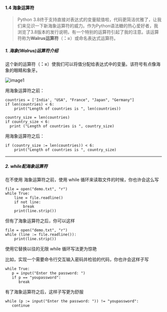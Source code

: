#### 1.4 海象运算符

> Python 3.8终于支持直接对表达式的变量赋值啦，代码更简洁优雅了，让我们来见识一下新海象运算符的威力。作为Python语法糖的热心爱好者，我浏览了3.8版本的发行说明，有一个特别的运算符引起了我的注意。该运算符称为**Walrus运算符**（**：=**）或命名表达式运算符。

##### 1.  海象(Walrus)运算符介绍

这个新的运算符（**：=**）使我们可以将值分配给表达式中的变量。该符号有点像海象的眼睛和象牙。

![image1](http://image.iswbm.com/image-20200418122739417.png)

用海象运算符之前：

```
countries = ['India', "USA", "France", "Japan", "Germany"]
if len(countries) < 6:
    print("Length of countries is ", len(countries))
```

```
country_size = len(countries)
if country_size < 6:
  print ("Length of countries is ", country_size)
```

用海象运算符之后：

```
if (country_size := len(countries)) < 6:
    print("Length of countries is ", country_size)
```

---

##### 2. while配海象运算符

在不使用 海象运算符之前，使用 while 循环来读取文件的时候，你也许会这么写

```
file = open("demo.txt", "r")
while True:
    line = file.readline()
    if not line:
        break
    print(line.strip())
```

但有了海象运算符之后，你可以这样

```
file = open("demo.txt", "r")
while (line := file.readline()):
    print(line.strip())
```

使用它替换以往的无限 while 循环写法更为惊艳

比如，实现一个需要命令行交互输入密码并检验的代码，你也许会这样子写

```
while True:
   p = input("Enter the password: ")
   if p == "youpassword":
      break
```

有了海象运算符之后，这样子写更为舒服

```
while (p := input("Enter the password: ")) != "youpassword":
   continue
```
